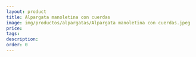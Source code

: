 ```yaml
---
layout: product
title: Alpargata manoletina con cuerdas
image: img/productos/alpargatas/Alpargata manoletina con cuerdas.jpeg
price: 
tags: 
description: 
order: 0
---
```

